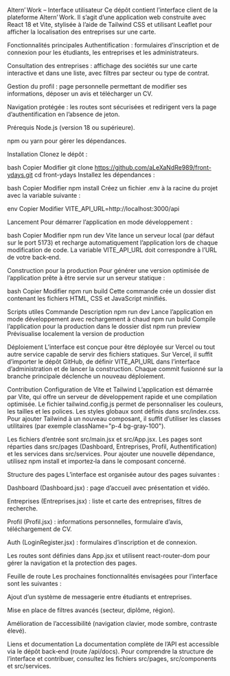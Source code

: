 Altern’ Work – Interface utilisateur
Ce dépôt contient l’interface client de la plateforme Altern’ Work. Il s’agit d’une application web construite avec React 18 et Vite, stylisée à l’aide de Tailwind CSS et utilisant Leaflet pour afficher la localisation des entreprises sur une carte.

Fonctionnalités principales
Authentification : formulaires d’inscription et de connexion pour les étudiants, les entreprises et les administrateurs.

Consultation des entreprises : affichage des sociétés sur une carte interactive et dans une liste, avec filtres par secteur ou type de contrat.

Gestion du profil : page personnelle permettant de modifier ses informations, déposer un avis et télécharger un CV.

Navigation protégée : les routes sont sécurisées et redirigent vers la page d’authentification en l’absence de jeton.

Prérequis
Node.js (version 18 ou supérieure).

npm ou yarn pour gérer les dépendances.

Installation
Clonez le dépôt :

bash
Copier
Modifier
git clone https://github.com/aLeXaNdRe989/front-ydays.git
cd front-ydays
Installez les dépendances :

bash
Copier
Modifier
npm install
Créez un fichier .env à la racine du projet avec la variable suivante :

env
Copier
Modifier
VITE_API_URL=http://localhost:3000/api

Lancement
Pour démarrer l’application en mode développement :

bash
Copier
Modifier
npm run dev
Vite lance un serveur local (par défaut sur le port 5173) et recharge automatiquement l’application lors de chaque modification de code. La variable VITE_API_URL doit correspondre à l’URL de votre back‑end.

Construction pour la production
Pour générer une version optimisée de l’application prête à être servie sur un serveur statique :

bash
Copier
Modifier
npm run build
Cette commande crée un dossier dist contenant les fichiers HTML, CSS et JavaScript minifiés.

Scripts utiles
Commande	Description
npm run dev	Lance l’application en mode développement avec rechargement à chaud
npm run build	Compile l’application pour la production dans le dossier dist
npm run preview	Prévisualise localement la version de production

Déploiement
L’interface est conçue pour être déployée sur Vercel ou tout autre service capable de servir des fichiers statiques. Sur Vercel, il suffit d’importer le dépôt GitHub, de définir VITE_API_URL dans l’interface d’administration et de lancer la construction. Chaque commit fusionné sur la branche principale déclenche un nouveau déploiement.

Contribution
Configuration de Vite et Tailwind
L’application est démarrée par Vite, qui offre un serveur de développement rapide et une compilation optimisée. Le fichier tailwind.config.js permet de personnaliser les couleurs, les tailles et les polices. Les styles globaux sont définis dans src/index.css. Pour ajouter Tailwind à un nouveau composant, il suffit d’utiliser les classes utilitaires (par exemple className="p-4 bg-gray-100").

Les fichiers d’entrée sont src/main.jsx et src/App.jsx. Les pages sont réparties dans src/pages (Dashboard, Entreprises, Profil, Authentification) et les services dans src/services. Pour ajouter une nouvelle dépendance, utilisez npm install <package> et importez‑la dans le composant concerné.

Structure des pages
L’interface est organisée autour des pages suivantes :

Dashboard (Dashboard.jsx) : page d’accueil avec présentation et vidéo.

Entreprises (Entreprises.jsx) : liste et carte des entreprises, filtres de recherche.

Profil (Profil.jsx) : informations personnelles, formulaire d’avis, téléchargement de CV.

Auth (LoginRegister.jsx) : formulaires d’inscription et de connexion.

Les routes sont définies dans App.jsx et utilisent react-router-dom pour gérer la navigation et la protection des pages.

Feuille de route
Les prochaines fonctionnalités envisagées pour l’interface sont les suivantes :

Ajout d’un système de messagerie entre étudiants et entreprises.

Mise en place de filtres avancés (secteur, diplôme, région).

Amélioration de l’accessibilité (navigation clavier, mode sombre, contraste élevé).

Liens et documentation
La documentation complète de l’API est accessible via le dépôt back‑end (route /api/docs). Pour comprendre la structure de l’interface et contribuer, consultez les fichiers src/pages, src/components et src/services.

